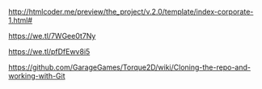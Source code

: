 http://htmlcoder.me/preview/the_project/v.2.0/template/index-corporate-1.html#


https://we.tl/7WGee0t7Ny

https://we.tl/pfDfEwv8i5


https://github.com/GarageGames/Torque2D/wiki/Cloning-the-repo-and-working-with-Git
